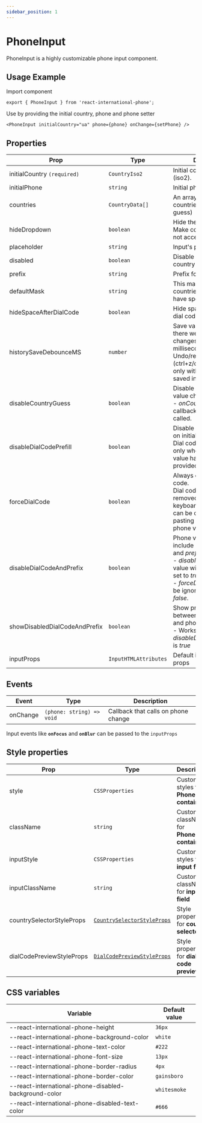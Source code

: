 ```yaml
---
sidebar_position: 1
---
```


# PhoneInput

PhoneInput is a highly customizable phone input component.

## Usage Example

Import component

```tsx
export { PhoneInput } from 'react-international-phone';
```

Use by providing the initial country, phone and phone setter

```tsx
<PhoneInput initialCountry="ua" phone={phone} onChange={setPhone} />
```

## Properties

| Prop                          | Type                  | Description                                                                                                                                                                                                          | Default value               |
| ----------------------------- | --------------------- | -------------------------------------------------------------------------------------------------------------------------------------------------------------------------------------------------------------------- | --------------------------- |
| initialCountry `(required)`   | `CountryIso2`         | Initial country value (iso2).                                                                                                                                                                                        |                             |
| initialPhone                  | `string`              | Initial phone value.                                                                                                                                                                                                 | `""`                        |
| countries                     | `CountryData[]`       | An array of available countries to select (and guess)                                                                                                                                                                | `defaultCountries`          |
| hideDropdown                  | `boolean`             | Hide the dropdown icon. Make country selection not accessible.                                                                                                                                                       | `false`                     |
| placeholder                   | `string`              | Input's placeholder                                                                                                                                                                                                  | `undefined`                 |
| disabled                      | `boolean`             | Disable phone input and country selector.                                                                                                                                                                            | `false`                     |
| prefix                        | `string`              | Prefix for phone value.                                                                                                                                                                                              | `"+"`                       |
| defaultMask                   | `string`              | This mask will apply on countries that does not have specified mask.                                                                                                                                                 | `"............"` (12 chars) |
| hideSpaceAfterDialCode        | `boolean`             | Hide space after country dial code                                                                                                                                                                                   | `false`                     |
| historySaveDebounceMS         | `number`              | Save value to history if there were not any changes in provided milliseconds timeslot.<br />Undo/redo (ctrl+z/ctrl+shif+z) works only with values that are saved in history                                          | `200`                       |
| disableCountryGuess           | `boolean`             | Disable country guess on value change.<br />- _onCountryGuess_ callback would not be called.                                                                                                                         | `false`                     |
| disableDialCodePrefill        | `boolean`             | Disable dial code prefill on initialization.<br />Dial code prefill works only when "empty" phone value have been provided.                                                                                          | `false`                     |
| forceDialCode                 | `boolean`             | Always display the dial code.<br />Dial code can't be removed/changed by keyboard events, but it can be changed by pasting another country phone value.                                                              | `false`                     |
| disableDialCodeAndPrefix      | `boolean`             | Phone value will not include passed _dialCode_ and _prefix_ if set to _true_.<br />- _disableCountryGuess_ value will be ignored and set to _true_.<br />- _forceDialCode_ value will be ignored and set to _false_. | `false`                     |
| showDisabledDialCodeAndPrefix | `boolean`             | Show prefix and dial code between country selector and phone input.<br />- Works only when _disableDialCodeAndPrefix_ is _true_                                                                                      | `false`                     |
| inputProps                    | `InputHTMLAttributes` | Default input component props                                                                                                                                                                                        | `undefined`                 |

## Events

| Event    | Type                      | Description                         |
| -------- | ------------------------- | ----------------------------------- |
| onChange | `(phone: string) => void` | Callback that calls on phone change |

Input events like **`onFocus`** and **`onBlur`** can be passed to the `inputProps`

## Style properties

| Prop                      | Type                                                      | Description                                   |
| ------------------------- | --------------------------------------------------------- | --------------------------------------------- |
| style                     | `CSSProperties`                                           | Custom styles for **PhoneInput container**    |
| className                 | `string`                                                  | Custom className for **PhoneInput container** |
| inputStyle                | `CSSProperties`                                           | Custom styles for **input field**             |
| inputClassName            | `string`                                                  | Custom className for **input field**          |
| countrySelectorStyleProps | [`CountrySelectorStyleProps`](#CountrySelectorStyleProps) | Style properties for **country selector**     |
| dialCodePreviewStyleProps | [`DialCodePreviewStyleProps`](#DialCodePreviewStyleProps) | Style properties for **dial code preview**    |

## CSS variables

| Variable                                              | Default value |
| ----------------------------------------------------- | ------------- |
| --react-international-phone-height                    | `36px`        |
| --react-international-phone-background-color          | `white`       |
| --react-international-phone-text-color                | `#222`        |
| --react-international-phone-font-size                 | `13px`        |
| --react-international-phone-border-radius             | `4px `        |
| --react-international-phone-border-color              | `gainsboro`   |
| --react-international-phone-disabled-background-color | `whitesmoke`  |
| --react-international-phone-disabled-text-color       | `#666`        |
